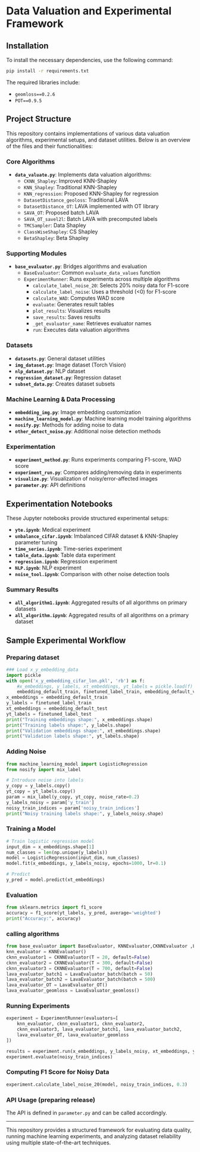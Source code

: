 # Data Valuation and Experimental Framework

## Installation
To install the necessary dependencies, use the following command:
```bash
pip install -r requirements.txt
```
The required libraries include:
- `geomloss==0.2.6`
- `POT==0.9.5`

## Project Structure
This repository contains implementations of various data valuation algorithms, experimental setups, and dataset utilities. Below is an overview of the files and their functionalities:

### Core Algorithms
- **`data_valuate.py`**: Implements data valuation algorithms:
  - `CKNN_Shapley`: Improved KNN-Shapley
  - `KNN_Shapley`: Traditional KNN-Shapley
  - `KNN_regression`: Proposed KNN-Shapley for regression
  - `DatasetDistance_geoloss`: Traditional LAVA
  - `DatasetDistance_OT`: LAVA implemented with OT library
  - `SAVA_OT`: Proposed batch LAVA
  - `SAVA_OT_savel2l`: Batch LAVA with precomputed labels
  - `TMCSampler`: Data Shapley
  - `ClassWiseShapley`: CS Shapley
  - `BetaShapley`: Beta Shapley

### Supporting Modules
- **`base_evaluator.py`**: Bridges algorithms and evaluation
  - `BaseEvaluator`: Common `evaluate_data_values` function
  - `ExperimentRunner`: Runs experiments across multiple algorithms
    - `calculate_label_noise_20`: Selects 20% noisy data for F1-score
    - `calculate_label_noise`: Uses a threshold (<0) for F1-score
    - `calculate_WAD`: Computes WAD score
    - `evaluate`: Generates result tables
    - `plot_results`: Visualizes results
    - `save_results`: Saves results
    - `_get_evaluator_name`: Retrieves evaluator names
    - `run`: Executes data valuation algorithms

### Datasets
- **`datasets.py`**: General dataset utilities
- **`img_dataset.py`**: Image dataset (Torch Vision)
- **`nlp_dataset.py`**: NLP dataset
- **`regression_dataset.py`**: Regression dataset
- **`subset_data.py`**: Creates dataset subsets

### Machine Learning & Data Processing
- **`embedding_img.py`**: Image embedding customization
- **`machine_learning_model.py`**: Machine learning model training algorithms
- **`nosify.py`**: Methods for adding noise to data
- **`other_detect_noise.py`**: Additional noise detection methods

### Experimentation
- **`experiment_method.py`**: Runs experiments comparing F1-score, WAD score
- **`experiment_run.py`**: Compares adding/removing data in experiments
- **`visualize.py`**: Visualization of noisy/error-affected images
- **`parameter.py`**: API definitions

## Experimentation Notebooks
These Jupyter notebooks provide structured experimental setups:
- **`yte.ipynb`**: Medical experiment
- **`unbalance_cifar.ipynb`**: Imbalanced CIFAR dataset & KNN-Shapley parameter tuning
- **`time_series.ipynb`**: Time-series experiment
- **`table_data.ipynb`**: Table data experiment
- **`regression.ipynb`**: Regression experiment
- **`NLP.ipynb`**: NLP experiment
- **`noise_tool.ipynb`**: Comparison with other noise detection tools

### Summary Results
- **`all_algorithm1.ipynb`**: Aggregated results of all algorithms on primary datasets
- **`all_algorithm.ipynb`**: Aggregated results of all algorithms on a primary dataset

## Sample Experimental Workflow
### Preparing dataset
```python
### Load x_y_embedding_data
import pickle
with open('x_y_embedding_cifar_lon.pkl', 'rb') as f:
    #x_embeddings, y_labels, xt_embeddings, yt_labels = pickle.load(f)
    embedding_default_train, finetuned_label_train, embedding_default_valid, finetuned_label_valid, embedding_default_test, finetuned_label_test = pickle.load(f)
x_embeddings = embedding_default_train
y_labels = finetuned_label_train
xt_embeddings = embedding_default_test
yt_labels = finetuned_label_test
print("Training embeddings shape:", x_embeddings.shape)
print("Training labels shape:", y_labels.shape)
print("Validation embeddings shape:", xt_embeddings.shape)
print("Validation labels shape:", yt_labels.shape)

```
### Adding Noise
```python
from machine_learning_model import LogisticRegression
from nosify import mix_label

# Introduce noise into labels
y_copy = y_labels.copy()
yt_copy = yt_labels.copy()
param = mix_label(y_copy, yt_copy, noise_rate=0.2)
y_labels_noisy = param['y_train']
noisy_train_indices = param['noisy_train_indices']
print("Noisy training labels shape:", y_labels_noisy.shape)
```

### Training a Model
```python
# Train logistic regression model
input_dim = x_embeddings.shape[1]
num_classes = len(np.unique(y_labels))
model = LogisticRegression(input_dim, num_classes)
model.fit(x_embeddings, y_labels_noisy, epochs=1000, lr=0.1)

# Predict
y_pred = model.predict(xt_embeddings)
```

### Evaluation
```python
from sklearn.metrics import f1_score
accuracy = f1_score(yt_labels, y_pred, average='weighted')
print("Accuracy:", accuracy)
```
### calling algorithms
```python
from base_evaluator import BaseEvaluator, KNNEvaluator,CKNNEvaluator ,LavaEvaluator_geomloss, LavaEvaluator_OT, ExperimentRunner, LavaEvaluator_batch
knn_evaluator = KNNEvaluator()
cknn_evaluator1 = CKNNEvaluator(T = 20, default=False)
cknn_evaluator2 = CKNNEvaluator(T = 300, default=False)
cknn_evaluator3 = CKNNEvaluator(T = 700, default=False)
lava_evaluator_batch1 = LavaEvaluator_batch(batch = 50)
lava_evaluator_batch2 = LavaEvaluator_batch(batch = 500)
lava_evaluator_OT = LavaEvaluator_OT()
lava_evaluator_geomloss = LavaEvaluator_geomloss()
```
### Running Experiments
```python
experiment = ExperimentRunner(evaluators=[
    knn_evaluator, cknn_evaluator1, cknn_evaluator2,
    cknn_evaluator3, lava_evaluator_batch1, lava_evaluator_batch2,
    lava_evaluator_OT, lava_evaluator_geomloss
])

results = experiment.run(x_embeddings, y_labels_noisy, xt_embeddings, yt_labels)
experiment.evaluate(noisy_train_indices)
```

### Computing F1 Score for Noisy Data
```python
experiment.calculate_label_noise_20(model, noisy_train_indices, 0.3)
```

### API Usage (preparing release)
The API is defined in `parameter.py` and can be called accordingly.

---
This repository provides a structured framework for evaluating data quality, running machine learning experiments, and analyzing dataset reliability using multiple state-of-the-art techniques.





